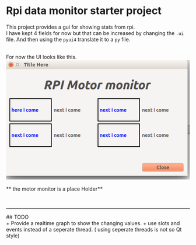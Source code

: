 # Rpi data monitor starter project

This project provides a gui for showing stats from rpi.
<br>
I have kept 4 fields for now but that can be increased by changing the `.ui` file.
And then using the `pyui4` translate it to a `py` file.

<br>
For now the UI looks like this.

<img src="i.png">

** the motor monitor is  a place Holder**

<br>
<hr>
## TODO

<br>
+ Provide a realtime graph to show the changing values.
+ use slots and events instead of a seperate thread. ( using seperate threads is not so Qt style) 

